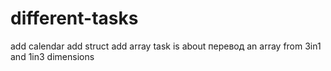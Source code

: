 # different-tasks
add calendar 
add struct
add array task is about перевод an array from 3in1 and 1in3 dimensions
